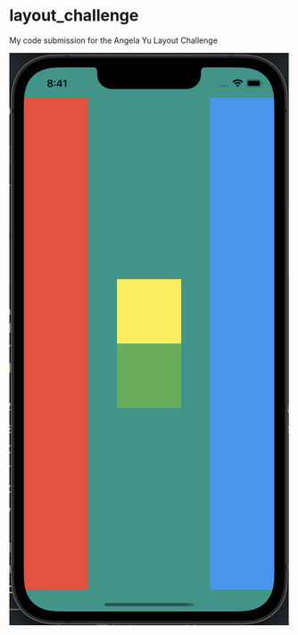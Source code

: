 # layout_challenge

My code submission for the Angela Yu Layout Challenge

![Layout Challenge](images/layout_challenge.png)
